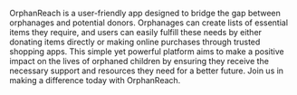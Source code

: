 OrphanReach is a user-friendly app designed to bridge the gap between orphanages and potential donors. 
Orphanages can create lists of essential items they require, and users can easily fulfill these needs by either donating items directly or making online purchases through trusted shopping apps. 
This simple yet powerful platform aims to make a positive impact on the lives of orphaned children by ensuring they receive the necessary support and resources they need for a better future. 
Join us in making a difference today with OrphanReach.
